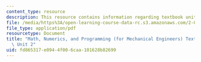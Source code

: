 ```yaml
---
content_type: resource
description: This resource contains information regarding textbook unit 2.
file: /media/https%3A/open-learning-course-data-rc.s3.amazonaws.com/2-086-numerical-computation-for-mechanical-engineers-spring-2013/fd865317e0944f006caa101628b82699_MIT2_086S13_Unit2_Textbook.pdf
file_type: application/pdf
resourcetype: Document
title: "Math, Numerics, and Programming (for Mechanical Engineers) Textbook \u2013\
  \ Unit 2"
uid: fd865317-e094-4f00-6caa-101628b82699
---
```

